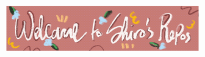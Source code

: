 [![Header](https://raw.githubusercontent.com/shirosheroics/shirosheroics/main/readme_header.gif "Header")](https://shirosheroics.github.io/ShorookPortfolio/demo)
